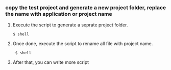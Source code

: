 ### copy the test project and generate a new project folder, replace the name with application or project name


1.  Execute the script to generate a seprate project folder.
     
        $ shell
2. Once done, execute the script to rename all file with project name.
  
        $ shell
3. After that, you can write more script
